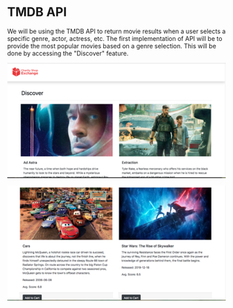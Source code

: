 # TMDB API

We will be using the TMDB API to return movie results when a user selects a specific genre, actor, actress, etc.  The first implementation of API will be to provide the most popular movies based on a genre selection.  This will be done by accessing the "Discover" feature.

![Movie Selction](/templates/assets/cse_api.png)  

<b>  

![Movie Selction](/templates/assets/cse_api_2.png)